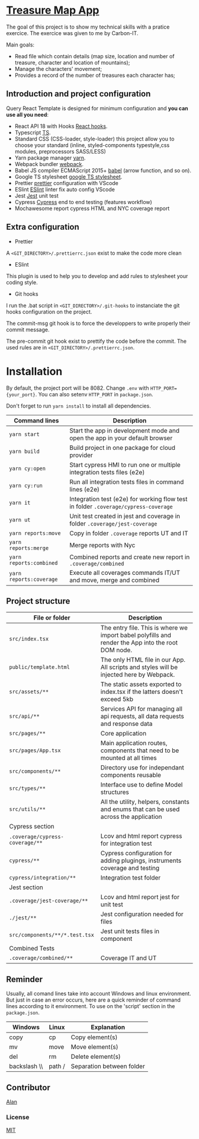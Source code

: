 # [Treasure Map App](https://github.com/alanlachkar/treasureMap-carbonIT/)

The goal of this project is to show my technical skills with a pratice exercice.
The exercice was given to me by Carbon-IT.

Main goals:

- Read file which contain details (map size, location and number of treasure, character and location of mountains);
- Manage the characters' movement;
- Provides a record of the number of treasures each character has;

## Introduction and project configuration

Query React Template is designed for minimum configuration and **you can use all you need**:

- React API 18 with Hooks [React hooks](https://fr.reactjs.org/docs/hooks-intro.html).
- Typescript [TS](https://www.typescriptlang.org/).
- Standard CSS (CSS-loader, style-loader) this project allow you to choose your standard (inline, styled-components typestyle,css modules, preprocessors SASS/LESS)
- Yarn package manager [yarn](https://yarnpkg.com/).
- Webpack bundler [webpack](https://webpack.js.org/).
- Babel JS compiler ECMAScript 2015+ [babel](https://babeljs.io/docs/en/) (arrow function, and so on).
- Google TS stylesheet [google TS stylesheet](https://google.github.io/styleguide/tsguide.html).
- Prettier [prettier](https://prettier.io/) configuration with VScode
- ESlint [ESlint](https://eslint.org/) linter fix auto config VScode
- Jest [Jest](https://jestjs.io/fr/) unit test
- Cypress [Cypress](https://www.cypress.io/) end to end testing (features workflow)
- Mochawesome report cypress HTML and NYC coverage report

## Extra configuration

- Prettier

A `<GIT_DIRECTORY>/.prettierrc.json` exist to make the code more clean

- ESlint

This plugin is used to help you to develop and add rules to stylesheet your coding style.

- Git hooks

I run the .bat script in `<GIT_DIRECTORY>/.git-hooks` to instanciate the git hooks configuration on the project.

The commit-msg git hook is to force the developpers to write properly their commit message.

The pre-commit git hook exist to prettify the code before the commit. The used rules are in `<GIT_DIRECTORY>/.prettierrc.json`.

# Installation

By default, the project port will be 8082. Change `.env` with `HTTP_PORT={your_port}`. You can also setenv `HTTP_PORT` in `package.json`.

Don't forget to run `yarn install` to install all dependencies.

| Command lines           | Description                                                                         |
| ----------------------- | ----------------------------------------------------------------------------------- |
| `yarn start`            | Start the app in development mode and open the app in your default browser          |
| `yarn build`            | Build project in one package for cloud provider                                     |
| `yarn cy:open`          | Start cypress HMI to run one or multiple integration tests files (e2e)              |
| `yarn cy:run`           | Run all integration tests files in command lines (e2e)                              |
| `yarn it`               | Integration test (e2e) for working flow test in folder `.coverage/cypress-coverage` |
| `yarn ut`               | Unit test created in jest and coverage in folder `.coverage/jest-coverage`          |
| `yarn reports:move`     | Copy in folder `.coverage` reports UT and IT                                        |
| `yarn reports:merge`    | Merge reports with Nyc                                                              |
| `yarn reports:combined` | Combined reports and create new report in `.coverage/combined`                      |
| `yarn reports:coverage` | Execute all coverages commands IT/UT and move, merge and combined                   |

## Project structure

| File or folder                  | Description                                                                                        |
| ------------------------------- | -------------------------------------------------------------------------------------------------- |
| `src/index.tsx`                 | The entry file. This is where we import babel polyfills and render the App into the root DOM node. |
| `public/template.html`          | The only HTML file in our App. All scripts and styles will be injected here by Webpack.            |
| `src/assets/**`                 | The static assets exported to index.tsx if the latters doesn't exceed 5kb                          |
| `src/api/**`                    | Services API for managing all api requests, all data requests and response data                    |
| `src/pages/**`                  | Core application                                                                                   |
| `src/pages/App.tsx`             | Main application routes, components that need to be mounted at all times                           |
| `src/components/**`             | Directory use for independant components reusable                                                  |
| `src/types/**`                  | Interface use to define Model structures                                                           |
| `src/utils/**`                  | All the utility, helpers, constants and enums that can be used across the application              |
| Cypress section                 |                                                                                                    |
| `.coverage/cypress-coverage/**` | Lcov and html report cypress for integration test                                                  |
| `cypress/**`                    | Cypress configuration for adding plugings, instruments coverage and testing                        |
| `cypress/integration/**`        | Integration test folder                                                                            |
| Jest section                    |                                                                                                    |
| `.coverage/jest-coverage/**`    | Lcov and html report jest for unit test                                                            |
| `./jest/**`                     | Jest configuration needed for files                                                                |
| `src/components/**/*.test.tsx`  | Jest unit tests files in component                                                                 |
| Combined Tests                  |                                                                                                    |
| `.coverage/combined/**`         | Coverage IT and UT                                                                                 |

## Reminder

Usually, all comand lines take into account Windows and linux environment. But just in case an error occurs, here are a quick reminder of command lines according to it environment. To use on the 'script' section in the `package.json`.

| Windows        | Linux  | Explanation               |
| -------------- | ------ | ------------------------- |
| copy           | cp     | Copy element(s)           |
| mv             | move   | Move element(s)           |
| del            | rm     | Delete element(s)         |
| backslash \\\  | path / | Separation between folder |

## Contributor

[Alan](https://github.com/alanlachkar)

### License

[MIT](https://opensource.org/licenses/MIT)
